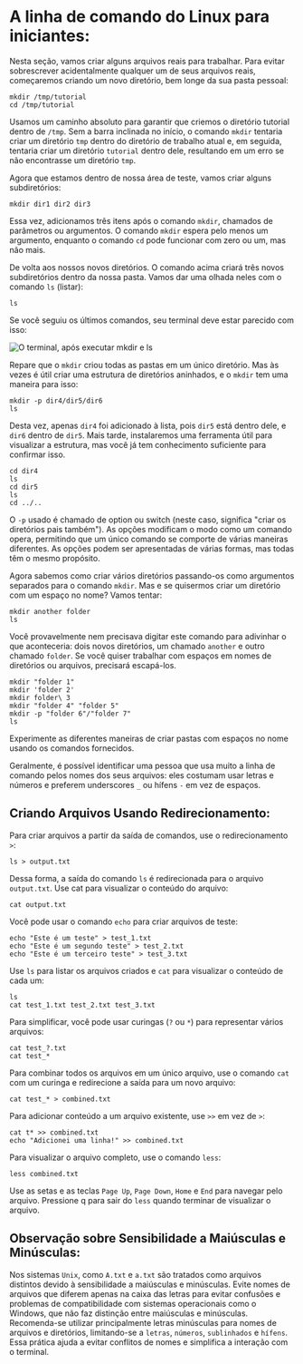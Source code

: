 # A linha de comando do Linux para iniciantes:

Nesta seção, vamos criar alguns arquivos reais para trabalhar. Para evitar sobrescrever acidentalmente qualquer um de seus arquivos reais, começaremos criando um novo diretório, bem longe da sua pasta pessoal:

```
mkdir /tmp/tutorial
cd /tmp/tutorial
```
Usamos um caminho absoluto para garantir que criemos o diretório tutorial dentro de `/tmp`. Sem a barra inclinada no início, o comando `mkdir` tentaria criar um diretório `tmp` dentro do diretório de trabalho atual e, em seguida, tentaria criar um diretório `tutorial` dentro dele, resultando em um erro se não encontrasse um diretório `tmp`.

Agora que estamos dentro de nossa área de teste, vamos criar alguns subdiretórios:

```
mkdir dir1 dir2 dir3
```

Essa vez, adicionamos três itens após o comando `mkdir`, chamados de parâmetros ou argumentos. O comando `mkdir` espera pelo menos um argumento, enquanto o comando `cd` pode funcionar com zero ou um, mas não mais.

De volta aos nossos novos diretórios. O comando acima criará três novos subdiretórios dentro da nossa pasta. Vamos dar uma olhada neles com o comando `ls` (listar):

```
ls
```


Se você seguiu os últimos comandos, seu terminal deve estar parecido com isso:

![O terminal, após executar mkdir e ls](https://ubuntucommunity.s3.us-east-2.amazonaws.com/original/2X/f/f5787298cfda955e0e223f461e962d7dc8c376cc.png "O terminal, após executar mkdir e ls")


Repare que o `mkdir` criou todas as pastas em um único diretório. Mas às vezes é útil criar uma estrutura de diretórios aninhados, e o `mkdir` tem uma maneira para isso:

```
mkdir -p dir4/dir5/dir6
ls
```

Desta vez, apenas `dir4` foi adicionado à lista, pois `dir5` está dentro dele, e `dir6` dentro de `dir5`. Mais tarde, instalaremos uma ferramenta útil para visualizar a estrutura, mas você já tem conhecimento suficiente para confirmar isso.

```
cd dir4
ls
cd dir5
ls
cd ../..
```

O `-p` usado é chamado de option ou switch (neste caso, significa "criar os diretórios pais também"). As opções modificam o modo como um comando opera, permitindo que um único comando se comporte de várias maneiras diferentes. As opções podem ser apresentadas de várias formas, mas todas têm o mesmo propósito.

Agora sabemos como criar vários diretórios passando-os como argumentos separados para o comando `mkdir`. Mas e se quisermos criar um diretório com um espaço no nome? Vamos tentar:

```
mkdir another folder
ls
```

Você provavelmente nem precisava digitar este comando para adivinhar o que aconteceria: dois novos diretórios, um chamado `another` e outro chamado `folder`. Se você quiser trabalhar com espaços em nomes de diretórios ou arquivos, precisará escapá-los.

```
mkdir "folder 1"
mkdir 'folder 2'
mkdir folder\ 3
mkdir "folder 4" "folder 5"
mkdir -p "folder 6"/"folder 7"
ls
```

Experimente as diferentes maneiras de criar pastas com espaços no nome usando os comandos fornecidos. 

Geralmente, é possível identificar uma pessoa que usa muito a linha de comando pelos nomes dos seus arquivos: eles costumam usar letras e números e preferem underscores `_` ou hífens `-` em vez de espaços.

## Criando Arquivos Usando Redirecionamento:

Para criar arquivos a partir da saída de comandos, use o redirecionamento `>`:

```
ls > output.txt
```

Dessa forma, a saída do comando `ls` é redirecionada para o arquivo `output.txt`. Use cat para visualizar o conteúdo do arquivo:

```
cat output.txt
```

Você pode usar o comando `echo` para criar arquivos de teste:

```
echo "Este é um teste" > test_1.txt
echo "Este é um segundo teste" > test_2.txt
echo "Este é um terceiro teste" > test_3.txt
```

Use `ls` para listar os arquivos criados e `cat` para visualizar o conteúdo de cada um:

```
ls
cat test_1.txt test_2.txt test_3.txt
```

Para simplificar, você pode usar curingas (`?` ou `*`) para representar vários arquivos:

```
cat test_?.txt
cat test_*
```

Para combinar todos os arquivos em um único arquivo, use o comando `cat` com um curinga e redirecione a saída para um novo arquivo:

```
cat test_* > combined.txt
```

Para adicionar conteúdo a um arquivo existente, use `>>` em vez de `>`:

```
cat t* >> combined.txt
echo "Adicionei uma linha!" >> combined.txt
```

Para visualizar o arquivo completo, use o comando `less`:


```
less combined.txt
```

Use as setas e as teclas `Page Up`, `Page Down`, `Home` e `End` para navegar pelo arquivo. Pressione q para sair do `less` quando terminar de visualizar o arquivo.

## Observação sobre Sensibilidade a Maiúsculas e Minúsculas:
Nos sistemas `Unix`, como `A.txt` e `a.txt` são tratados como arquivos distintos devido à sensibilidade a maiúsculas e minúsculas. Evite nomes de arquivos que diferem apenas na caixa das letras para evitar confusões e problemas de compatibilidade com sistemas operacionais como o Windows, que não faz distinção entre maiúsculas e minúsculas. Recomenda-se utilizar principalmente letras minúsculas para nomes de arquivos e diretórios, limitando-se a `letras`, `números`, `sublinhados` e `hífens`. Essa prática ajuda a evitar conflitos de nomes e simplifica a interação com o terminal.



